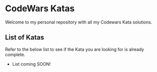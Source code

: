 # CodeWars Katas

Welcome to my personal repository with all my Codewars Kata solutions.

## List of Katas

Refer to the below list to see if the Kata you are looking for is already complete.

* List coming SOON!